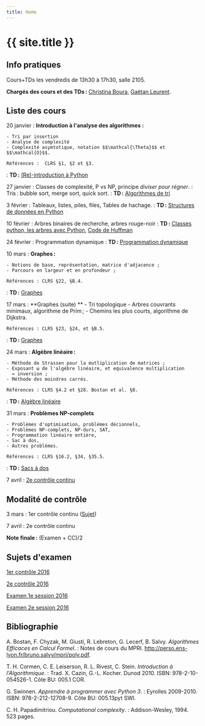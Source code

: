 ```yaml
---
title: Home
---
```


# {{ site.title }}

## Info pratiques

Cours+TDs les vendredis de 13h30 à 17h30, salle 2105.

**Chargés des cours et des TDs :** [Christina Boura](http://christina-boura.info/en/content/home), [Gaëtan Leurent](https://who.rocq.inria.fr/Gaetan.Leurent/).

## Liste des cours

20 janvier
: **Introduction à l'analyse des algorithmes :**

    - Tri par insertion
    - Analyse de complexité
    - Complexité asymtotique, notation $$\mathcal{\Theta}$$ et $$\mathcal{O}$$. 

    Références :  CLRS §1, §2 et §3.

: **TD :** [(Re)-introduction à Python](tds/intro-python)

27 janvier
: Classes de complexité, P vs NP, principe *diviser pour régner*.
: Tris : bubble sort, merge sort, quick sort.
: **TD :** [Algorithmes de tri](tds/tris)

3 février
: Tableaux, listes, piles, files, Tables de hachage.
: **TD :** [Structures de données en Python](tds/structures-donnees)

10 février
: Arbres binaires de recherche, arbres rouge-noir
: **TD :** [Classes python, les arbres avec Python](tds/classes-arbres), [Code de Huffman](tds/huffman)

24 février
: Programmation dynamique
: **TD :** [Programmation dynamique](tds/prog-dynamique)

10 mars
: **Graphes :**
	
	- Notions de base, représentation, matrice d'adjacence ;
	- Parcours en largeur et en profondeur ;
	
	Références : CLRS §22, §B.4.

: **TD :** [Graphes](tds/graphes)

17 mars
: **Graphes (suite) **
	- Tri topologique
	- Arbres couvrants minimaux, algorithme de Prim ;
	- Chemins les plus courts, algorithme de Dijkstra.

	Références : CLRS §23, §24, et §B.5.

: **TD :** [Graphes](tds/graphes2)

24 mars
: **Algèbre linéaire :**

	- Méthode de Strassen pour la mutliplication de matrices ;
	- Exposant ω de l'algèbre linéaire, et equivalence multiplication
      ↔ inversion ;
	- Méthode des moindres carrés.

	Références : CLRS §4.2 et §28. Bostan et al. §8.

: **TD :** [Algèbre linéaire](tds/linalg)

31 mars
: **Problèmes NP-complets**
	
	- Problèmes d'optimisation, problèmes décionnels,
	- Problèmes NP-complets, NP-durs, SAT,
	- Programmation linéaire entière,
	- Sac à dos,
	- Autres problèmes.
	
	Références : CLRS §16.2, §34, §35.5.

: **TD :** [Sacs à dos](tds/knapsack)

7 avril
: [2e contrôle continu](annales/2016-cc2)

## Modalité de contrôle

3 mars
: 1er contrôle continu ([Sujet](annales/2017-cc1.pdf))

7 avril
: 2e contrôle continu <!--([Sujet](annales/2016-cc2))-->

<!--4 mai
: examen 1e session ([Sujet](annales/2016-exam))

15 juin
: examen 2e session ([Sujet](annales/2016-exam-2))-->

**Note finale :** (Examen + CC)/2

## Sujets d'examen

 [1er contrôle 2016](annales/2016-cc1.pdf)

 [2e contrôle 2016](annales/2016-cc2)

 [Examen 1e session 2016](annales/2016-exam)

 [Examen 2e session 2016](annales/2016-exam-2)

## Bibliographie

A. Bostan, F. Chyzak, M. Giusti, R. Lebreton, G. Lecerf, B. Salvy. *Algorithmes Efficaces en Calcul Formel*.
: Notes de cours du MPRI. <http://perso.ens-lyon.fr/bruno.salvy/mpri/poly.pdf>.

T. H. Cormen, C. E. Leiserson, R. L. Rivest, C. Stein. *Introduction à l'Algorithmique*.
: Trad. X. Cazin, G.-L. Kocher. Dunod 2010. ISBN:
978-2-10-054526-1. Côte BU: 005.1 COR.

G. Swinnen. *Apprendre à programmer avec Python 3*.
: Eyrolles 2009-2010. ISBN:
978-2-212-12708-9. Côte BU: 005.13pyt SWI.

C. H. Papadimitriou. *Computational complexity*.
: Addison-Wesley, 1994. 523 pages.

